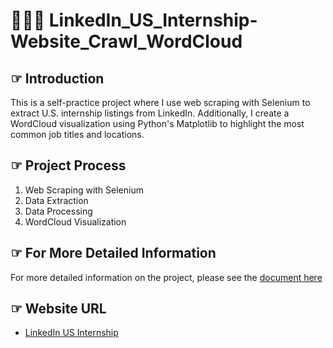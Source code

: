 # 🤹🏻‍♀️ LinkedIn_US_Internship-Website_Crawl_WordCloud
## ☞ Introduction
This is a self-practice project where I use web scraping with Selenium to extract U.S. internship listings from LinkedIn. Additionally, I create a WordCloud visualization using Python's Matplotlib to highlight the most common job titles and locations.  

## ☞ Project Process
1. Web Scraping with Selenium  
2. Data Extraction  
3. Data Processing
4. WordCloud Visualization

## ☞ For More Detailed Information
For more detailed information on the project, please see the [document here](Lindedin_US_intern_jobs.ipynb)

## ☞ Website URL
- [LinkedIn US Internship](https://www.linkedin.com/jobs/search?keywords=&location=%E7%BE%8E%E5%9C%8B&geoId=103644278&f_TPR=&f_E=1&position=1&pageNum=0)
